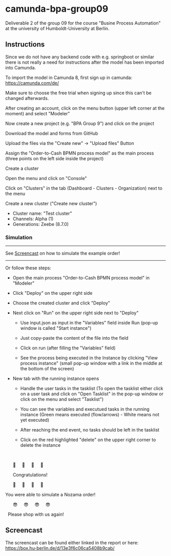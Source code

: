 # camunda-bpa-group09
Deliverable 2 of the group 09 for the course "Busine Process Automation" at the university of Humboldt-University at Berlin.

## Instructions

Since we do not have any backend code with e.g. springboot or similar there is not really a need for instructions after the model has been imported into Camunda.

To import the model in Camunda 8, first sign up in camunda: https://camunda.com/de/

Make sure to choose the free trial when signing up since this can't be changed afterwards.


After creating an account, click on the menu button (upper left corner at the moment) and select "Modeler"

Now create a new project (e.g. "BPA Group 9") and click on the project 

Download the model and forms from GitHub

Upload the files via the "Create new" -> "Upload files" Button

Assign the "Order-to-Cash BPMN process model" as the main process (three points on the left side inside the project)


Create a cluster

Open the menu and click on "Console"

Click on "Clusters" in the tab (Dashboard - Clusters - Organization) next to the menu

Create a new cluster ("Create new cluster")
- Cluster name: "Test cluster"
- Channels: Alpha (1)
- Generations: Zeebe (8.7.0)

### Simulation

* * *

See [Screencast](https://github.com/rexbrutal/camunda-bpa-group09/blob/main/README.md#screencast) on how to simulate the example order!

* * *

Or follow these steps: 

- Open the main process "Order-to-Cash BPMN process model" in "Modeler"

- Click "Deploy" on the upper right side

- Choose the created cluster and click "Deploy"

- Next click on "Run" on the upper right side next to "Deploy"

  - Use input.json as input in the "Variables" field inside Run (pop-up window is called "Start instance")

  - Just copy-paste the content of the file into the field

  - Click on run (after filling the "Variables" field)

  - See the process being executed in the Instance by clicking "View process instance" (small pop-up window with a link in the middle at the bottom of the screen)

- New tab with the running instance opens

  - Handle the user tasks in the tasklist (To open the tasklist either click on a user task and click on "Open Tasklist" in the pop-up window or click on the menu and select "Tasklist")
 
  - You can see the variables and executued tasks in the running instance (Green means executed (flow/arrows) - White means not yet executed)
 
  - After reaching the end event, no tasks should be left in the tasklist
 
  - Click on the red highlighted "delete" on the upper right corner to delete the instance

&nbsp;
&nbsp; 

&nbsp; &nbsp; &nbsp; :partying_face: &nbsp; &nbsp; :partying_face: &nbsp; &nbsp; :partying_face: &nbsp; &nbsp; :partying_face:

&nbsp; &nbsp; &nbsp; Congratulations!

&nbsp; &nbsp; &nbsp; :cowboy_hat_face: &nbsp; &nbsp; :cowboy_hat_face: &nbsp; &nbsp; :cowboy_hat_face: &nbsp; &nbsp; :cowboy_hat_face:
 
You were able to simulate a Nozama order!

&nbsp; &nbsp; &nbsp; :sunglasses: &nbsp; &nbsp; :sunglasses: &nbsp; &nbsp; :sunglasses: &nbsp; &nbsp; :sunglasses:

&nbsp; Please shop with us again!

## Screencast

The screencast can be found either linked in the report or here: https://box.hu-berlin.de/d/13e3f6c06ca5408b9cab/


